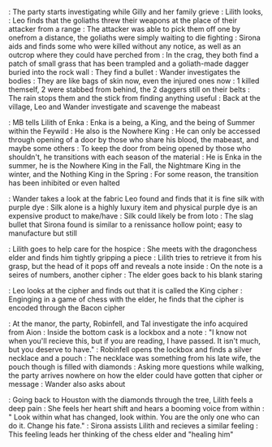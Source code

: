 : The party starts investigating while Gilly and her family grieve
	: Lilith looks, 
	: Leo finds that the goliaths threw their weapons at the place of their attacker from a range
		: The attacker was able to pick them off one by onefrom a distance, the goliaths were simply waiting to die fighting
	: Sirona aids and finds some who were killed without any notice, as well as an outcrop where they could have perched from
		: In the crag, they both find a patch of small grass that has been trampled and a goliath-made dagger buried into the rock wall
		: They find a bullet 
	: Wander investigates the bodies
		: They are like bags of skin now, even the injured ones now
		: 1 killed themself, 2 were stabbed from behind, the 2 daggers still on their belts
		: The rain stops them and the stick from finding anything useful
	: Back at the village, Leo and Wander investigate and scavenge the mabeast

: MB tells Lilith of Enka
	: Enka is a being, a King, and the being of Summer within the Feywild
	: He also is the Nowhere King
	: He can only be accessed through opening of a door by those who share his blood, the mabeast, and maybe some others
	: To keep the door from being opened by those who shouldn't, he transitions with each season of the material
		: He is Enka in the summer, he is the Nowhere King in the Fall, the Nightmare King in the winter, and the Nothing King in the Spring
	: For some reason, the transition has been inhibited or even halted
	
: Wander takes a look at the fabric Leo found and finds that it is fine silk with purple dye
	: Silk alone is a highly luxury item and physical purple dye is an expensive product to make/have
	: Silk could likely be from Ioto
	: The slag bullet that Sirona found is similar to a renissance hollow point; easy to manufacture but still

: Lilith goes to help care for the hospice
	: She meets with the dragonchess elder and finds him tightly gripping a piece
	: Lilith tries to retrieve it from his grasp, but the head of it pops off and reveals a note inside
	: On the note is a seires of numbers, another cipher
	: The elder goes back to his blank staring

: Leo looks at the cipher and finds out that it is called the King cipher
	: Enginging in a game of chess with the elder, he finds that the cipher is encoded through the Bacon cipher
	
: At the manor, the party, Robinfell, and Tal investigate the info acquired from Aion
	: Inside the bottom cask is a lockbox and a note
	: "I know not when you'll recieve this, but if you are reading, I have passed. It isn't much, but you deserve to have."
	: Robinfell opens the lockbox and finds a silver necklace and a pouch
	: The necklace was something from his late wife, the pouch though is filled with diamonds
: Asking more questions while walking, the party arrives nowhere on how the elder could have gotten that cipher or message
: Wander also asks about 

: Going back to Houston with the diamonds through the tree, Lilith feels a deep pain
	: She feels her heart shift and hears a booming voice from within
	: " Look within what has changed, look within. You are the only one who can do it. Change his fate."
	: Sirona assists Lilith and recieves a similar feeling
	: This feeling leads her thinking of the chess elder and "healing him"